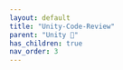 ```yaml
---
layout: default
title: "Unity-Code-Review"
parent: "Unity 🎡"
has_children: true
nav_order: 3
---
```

